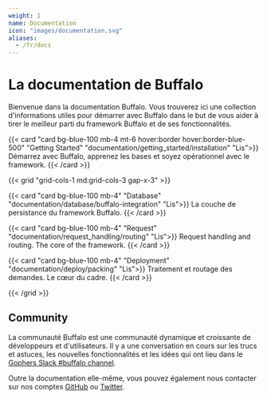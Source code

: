 ```yaml
---
weight: 1
name: Documentation
icon: "images/documentation.svg"
aliases:
  - /fr/docs
---
```

# La documentation de Buffalo

Bienvenue dans la documentation Buffalo. Vous trouverez ici une collection d'informations utiles pour démarrer avec Buffalo dans le but de vous aider à tirer le meilleur parti du framework Buffalo et de ses fonctionnalités.

{{< card "card bg-blue-100 mb-4 mt-6 hover:border hover:border-blue-500" "Getting Started" "documentation/getting_started/installation" "Lis">}}
Démarrez avec Buffalo, apprenez les bases et soyez opérationnel avec le framework.
{{< /card >}}

{{< grid "grid-cols-1 md:grid-cols-3 gap-x-3" >}}

{{< card "card bg-blue-100 mb-4" "Database" "documentation/database/buffalo-integration" "Lis">}}
La couche de persistance du framework Buffalo.
{{< /card >}}

{{< card "card bg-blue-100 mb-4" "Request" "documentation/request_handling/routing" "Lis">}}
Request handling and routing. The core of the framework.
{{< /card >}}

{{< card "card bg-blue-100 mb-4" "Deployment" "documentation/deploy/packing" "Lis">}}
Traitement et routage des demandes. Le cœur du cadre.
{{< /card >}}

{{< /grid >}}

## Community

La communauté Buffalo est une communauté dynamique et croissante de développeurs et d'utilisateurs. Il y a une conversation en cours sur les trucs et astuces, les nouvelles fonctionnalités et les idées qui ont lieu dans le [Gophers Slack #buffalo channel](https://gophers.slack.com/messages/buffalo/).

Outre la documentation elle-même, vous pouvez également nous contacter sur nos comptes [GitHub](https://github.com/gobuffalo/buffalo) ou [Twitter](https://twitter.com/gobuffalo_io).
